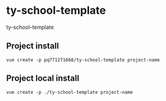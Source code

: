 # ty-school-template
ty-school-template

## Project install
```
vue create -p pq771271668/ty-school-template project-name
```

## Project local install
```
vue create -p ./ty-school-template project-name
```